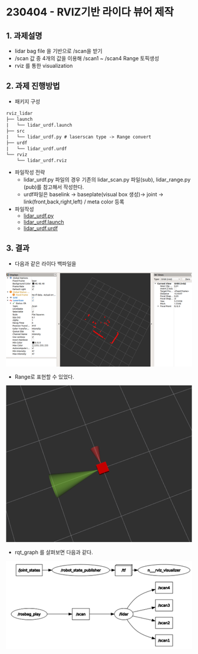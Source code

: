 # 230404 - RVIZ기반 라이다 뷰어 제작
## 1. 과제설명
- lidar bag file 을 기반으로  /scan을 받기
- /scan 값 중 4개의 값을 이용해 /scan1 ~ /scan4 Range 토픽생성
- rviz 를 통한 visualization

## 2. 과제 진행방법

- 패키지 구성

```
rviz_lidar
├── launch
|   └── lidar_urdf.launch 
├── src
|   └── lidar_urdf.py # laserscan type -> Range convert
├── urdf
|   └── lidar_urdf.urdf 
└── rviz
    └── lidar_urdf.rviz
```
- 파일작성 전략
    - lidar_urdf.py 파일의 경우 기존의 lidar_scan.py 파일(sub), lidar_range.py (pub)를 참고해서 작성한다.
    - urdf파일은 baselink -> baseplate(visual box 생성)-> joint -> link(front,back,right,left) / meta color 등록
- 파일작성
    - [lidar_urdf.py](./src/lidar_urdf.py)
    - [lidar_urdf.launch](./launch/lidar_urdf.launch)
    - [lidar_urdf.urdf](./urdf/lidar_urdf.urdf)

## 3. 결과
- 다음과 같은 라이다 백파일을

![img](./img/4-2-1.png) 

- Range로 표현할 수 있었다.

![img](./img/4-2-2.png)

- rqt_graph 를 살펴보면 다음과 같다.

![img](./img/4-2-3.png)
